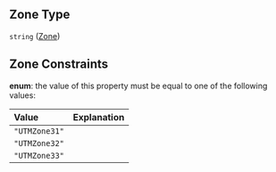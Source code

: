 ## Zone Type

`string` ([Zone](zone.md))

## Zone Constraints

**enum**: the value of this property must be equal to one of the following values:

| Value         | Explanation |
| :------------ | :---------- |
| `"UTMZone31"` |             |
| `"UTMZone32"` |             |
| `"UTMZone33"` |             |
